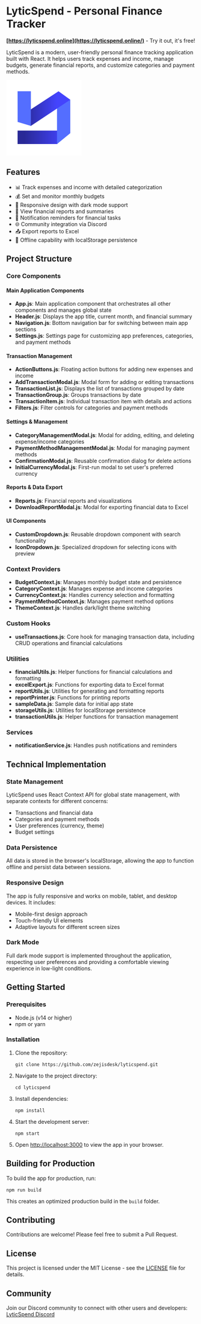 # LyticSpend - Personal Finance Tracker

**[https://lyticspend.online](https://lyticspend.online/)** - Try it out, it's free!

LyticSpend is a modern, user-friendly personal finance tracking application built with React. It helps users track expenses and income, manage budgets, generate financial reports, and customize categories and payment methods.

![LyticSpend Logo](/public/app_logo.svg)

## Features

- 📊 Track expenses and income with detailed categorization
- 💰 Set and monitor monthly budgets
- 📱 Responsive design with dark mode support
- 📅 View financial reports and summaries
- 🔔 Notification reminders for financial tasks
- 🌐 Community integration via Discord
- 📤 Export reports to Excel
- 🔄 Offline capability with localStorage persistence

## Project Structure

### Core Components

#### Main Application Components

- **App.js**: Main application component that orchestrates all other components and manages global state
- **Header.js**: Displays the app title, current month, and financial summary
- **Navigation.js**: Bottom navigation bar for switching between main app sections
- **Settings.js**: Settings page for customizing app preferences, categories, and payment methods

#### Transaction Management

- **ActionButtons.js**: Floating action buttons for adding new expenses and income
- **AddTransactionModal.js**: Modal form for adding or editing transactions
- **TransactionList.js**: Displays the list of transactions grouped by date
- **TransactionGroup.js**: Groups transactions by date
- **TransactionItem.js**: Individual transaction item with details and actions
- **Filters.js**: Filter controls for categories and payment methods

#### Settings & Management

- **CategoryManagementModal.js**: Modal for adding, editing, and deleting expense/income categories
- **PaymentMethodManagementModal.js**: Modal for managing payment methods
- **ConfirmationModal.js**: Reusable confirmation dialog for delete actions
- **InitialCurrencyModal.js**: First-run modal to set user's preferred currency

#### Reports & Data Export

- **Reports.js**: Financial reports and visualizations
- **DownloadReportModal.js**: Modal for exporting financial data to Excel

#### UI Components

- **CustomDropdown.js**: Reusable dropdown component with search functionality
- **IconDropdown.js**: Specialized dropdown for selecting icons with preview

### Context Providers

- **BudgetContext.js**: Manages monthly budget state and persistence
- **CategoryContext.js**: Manages expense and income categories
- **CurrencyContext.js**: Handles currency selection and formatting
- **PaymentMethodContext.js**: Manages payment method options
- **ThemeContext.js**: Handles dark/light theme switching

### Custom Hooks

- **useTransactions.js**: Core hook for managing transaction data, including CRUD operations and financial calculations

### Utilities

- **financialUtils.js**: Helper functions for financial calculations and formatting
- **excelExport.js**: Functions for exporting data to Excel format
- **reportUtils.js**: Utilities for generating and formatting reports
- **reportPrinter.js**: Functions for printing reports
- **sampleData.js**: Sample data for initial app state
- **storageUtils.js**: Utilities for localStorage persistence
- **transactionUtils.js**: Helper functions for transaction management

### Services

- **notificationService.js**: Handles push notifications and reminders

## Technical Implementation

### State Management

LyticSpend uses React Context API for global state management, with separate contexts for different concerns:

- Transactions and financial data
- Categories and payment methods
- User preferences (currency, theme)
- Budget settings

### Data Persistence

All data is stored in the browser's localStorage, allowing the app to function offline and persist data between sessions.

### Responsive Design

The app is fully responsive and works on mobile, tablet, and desktop devices. It includes:

- Mobile-first design approach
- Touch-friendly UI elements
- Adaptive layouts for different screen sizes

### Dark Mode

Full dark mode support is implemented throughout the application, respecting user preferences and providing a comfortable viewing experience in low-light conditions.

## Getting Started

### Prerequisites

- Node.js (v14 or higher)
- npm or yarn

### Installation

1. Clone the repository:
   ```
   git clone https://github.com/zejisdesk/lyticspend.git
   ```

2. Navigate to the project directory:
   ```
   cd lyticspend
   ```

3. Install dependencies:
   ```
   npm install
   ```

4. Start the development server:
   ```
   npm start
   ```

5. Open [http://localhost:3000](http://localhost:3000) to view the app in your browser.

## Building for Production

To build the app for production, run:

```
npm run build
```

This creates an optimized production build in the `build` folder.

## Contributing

Contributions are welcome! Please feel free to submit a Pull Request.

## License

This project is licensed under the MIT License - see the [LICENSE](LICENSE) file for details.

## Community

Join our Discord community to connect with other users and developers:
[LyticSpend Discord](https://discord.gg/4zQjrgJxep)
